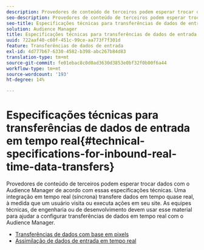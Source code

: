 ```yaml
---
description: Provedores de conteúdo de terceiros podem esperar trocar dados com o Audience Manager de acordo com essas especificações técnicas. Uma integração em tempo real (síncrona) transfere dados em tempo quase real, à medida que um usuário visita ou executa ações em seu site. As equipes técnicas, de engenharia ou de desenvolvimento devem usar esse material para ajudar a configurar transferências de dados em tempo real com o Audience Manager.
seo-description: Provedores de conteúdo de terceiros podem esperar trocar dados com o Audience Manager de acordo com essas especificações técnicas. Uma integração em tempo real (síncrona) transfere dados em tempo quase real, à medida que um usuário visita ou executa ações em seu site. As equipes técnicas, de engenharia ou de desenvolvimento devem usar esse material para ajudar a configurar transferências de dados em tempo real com o Audience Manager.
seo-title: Especificações técnicas para transferências de dados de entrada em tempo real
solution: Audience Manager
title: Especificações técnicas para transferências de dados de entrada em tempo real
uuid: 722aaf40-c60f-451c-99ce-aa773f7f301d
feature: Transferências de dados de entrada
exl-id: 4d777b67-6330-4582-b398-abc267b84d83
translation-type: tm+mt
source-git-commit: fe01ebac8c0d0ad3630d3853e0bf32f0b00f6a44
workflow-type: tm+mt
source-wordcount: '193'
ht-degree: 14%

---
```


# Especificações técnicas para transferências de dados de entrada em tempo real{#technical-specifications-for-inbound-real-time-data-transfers}

Provedores de conteúdo de terceiros podem esperar trocar dados com o Audience Manager de acordo com essas especificações técnicas. Uma integração em tempo real (síncrona) transfere dados em tempo quase real, à medida que um usuário visita ou executa ações em seu site. As equipes técnicas, de engenharia ou de desenvolvimento devem usar esse material para ajudar a configurar transferências de dados em tempo real com o Audience Manager.

<!-- c_rt_realtime_intro.xml -->

* [Transferências de dados com base em pixels](/help/using/integration/sending-audience-data/real-time-data-integration/pixel-based-data-transfer.md)
* [Assimilação de dados de entrada em tempo real](/help/using/integration/sending-audience-data/real-time-data-integration/real-time-data-transfer.md)

